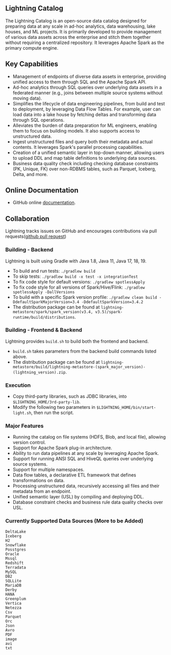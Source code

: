 <!--
Copyright 2023 ZETARIS Pty Ltd

Permission is hereby granted, free of charge, to any person obtaining a copy of this software and
associated documentation files (the "Software"), to deal in the Software without restriction,
including without limitation the rights to use, copy, modify, merge, publish, distribute, sublicense,
and/or sell copies of the Software, and to permit persons to whom the Software is furnished to do so,
subject to the following conditions:

The above copyright notice and this permission notice shall be included in all copies
or substantial portions of the Software.

THE SOFTWARE IS PROVIDED "AS IS", WITHOUT WARRANTY OF ANY KIND, EXPRESS OR IMPLIED,
INCLUDING BUT NOT LIMITED TO THE WARRANTIES OF MERCHANTABILITY, FITNESS FOR A PARTICULAR PURPOSE AND
NONINFRINGEMENT. IN NO EVENT SHALL THE AUTHORS OR COPYRIGHT HOLDERS BE LIABLE FOR ANY CLAIM,
DAMAGES OR OTHER LIABILITY, WHETHER IN AN ACTION OF CONTRACT, TORT OR OTHERWISE, ARISING FROM,
OUT OF OR IN CONNECTION WITH THE SOFTWARE OR THE USE OR OTHER DEALINGS IN THE SOFTWARE.
-->

## Lightning Catalog

The Lightning Catalog is an open-source data catalog designed for preparing data at any scale in ad-hoc analytics, data warehousing, lake houses, and ML projects.
It is primarily developed to provide management of various data assets across the enterprise and stitch them together without requiring a centralized repository.
It leverages Apache Spark as the primary compute engine.

## Key Capabilities

* Management of endpoints of diverse data assets in enterprise, providing unified access to them through SQL and the Apache Spark API.
* Ad-hoc analytics through SQL queries over underlying data assets in a federated manner (e.g., joins between multiple source systems without moving data).
* Simplifies the lifecycle of data engineering pipelines, from build and test to deployment, by leveraging Data Flow Tables. For example, user can load data into a lake house by fetching deltas and transforming data through SQL operations.
* Alleviates the burden of data preparation for ML engineers, enabling them to focus on building models. It also supports access to unstructured data.
* Ingest unstructured files and query both their metadata and actual contents. It leverages Spark's parallel processing capabilities.
* Creation of a unified semantic layer in top-down manner, allowing users to upload DDL and map table definitions to underlying data sources.
* Business data quality check including checking database constraints (PK, Unique, FK) over non-RDBMS tables, such as Parquet, Iceberg, Delta, and more.

## Online Documentation

* GitHub online [documentation](https://github.com/zetaris/lightning-catalog/tree/master/doc/doc).

## Collaboration

Lightning tracks issues on GitHub and encourages contributions via pull requests([github pull request](https://github.com/apache/spark/pulls))

### Building - Backend

Lightning is built using Gradle with Java 1.8, Java 11, Java 17, 18, 19.

* To build and run tests: `./gradlew build`
* To skip tests: `./gradlew build -x test -x integrationTest`
* To fix code style for default versions: `./gradlew spotlessApply`
* To fix code style for all versions of Spark/Hive/Flink: `./gradlew spotlessApply -DallVersions`
* To build with a specific Spark version profile: `./gradlew clean build -DdefaultSparkMajorVersion=3.4 -DdefaultSparkVersion=3.4.2`
* The distribution package can be found at `lightning-metastore/spark/spark_version(v3.4, v3.5)/spark-runtime/build/distributions`.

### Building - Frontend & Backend

Lightning provides `build.sh` to build both the frontend and backend.

* `build.sh` takes parameters from the backend build commands listed above.
* The distribution package can be found at `lightning-metastore/build/lightning-metastore-(spark_major_version)-(lightning_version).zip`.

### Execution

* Copy third-party libraries, such as JDBC libraries, into `$LIGHTNING_HOME/3rd-party-lib`.
* Modify the following two parameters in `$LIGHTNING_HOME/bin/start-light.sh`, then run the script.

### Major Features

* Running the catalog on file systems (HDFS, Blob, and local file), allowing version control.
* Support for Apache Spark plug-in architecture.
* Ability to run data pipelines at any scale by leveraging Apache Spark.
* Support for running ANSI SQL and HiveQL queries over underlying source systems.
* Support for multiple namespaces.
* Data flow tables, a declarative ETL framework that defines transformations on data.
* Processing unstructured data, recursively accessing all files and their metadata from an endpoint.
* Unified semantic layer (USL) by compiling and deploying DDL.
* Database constraint checks and business rule data quality checks over USL.

### Currently Supported Data Sources (More to be Added)
```
DeltaLake
Iceberg
H2
Snowflake
Posstgres
Oracle
Mssql
Redshift
Terradata
MySQL
DB2
SQLLite
MariaDB
Derby
HANA
Greenplum
Vertica
Netezza
Csv
Parquet
Orc
Json
Avro
PDF
image
avi
txt
```
